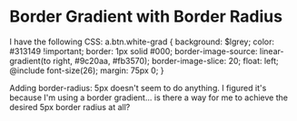 
# Border Gradient with Border Radius

I have the following CSS:
a.btn.white-grad {
    background: $lgrey;
    color: #313149 !important;
    border: 1px solid #000;
    border-image-source: linear-gradient(to right, #9c20aa, #fb3570);
    border-image-slice: 20;
    float: left;
    @include font-size(26);
    margin: 75px 0;
}

Adding border-radius: 5px doesn't seem to do anything. I figured it's because I'm using a border gradient... is there a way for me to achieve the desired 5px border radius at all?

        